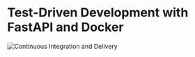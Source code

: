 # Test-Driven Development with FastAPI and Docker

![Continuous Integration and Delivery](https://github.com/sergiocarabantes/fastapi-tdd-docker/workflows/Continuous%20Integration%20and%20Delivery/badge.svg?branch=master)
